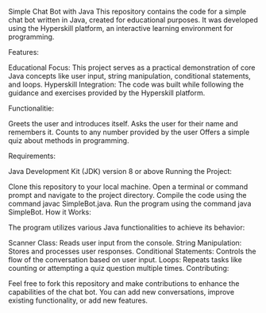 Simple Chat Bot with Java 
This repository contains the code for a simple chat bot written in Java, created for educational purposes. It was developed using the Hyperskill platform, an interactive learning environment for programming.

Features:

Educational Focus: This project serves as a practical demonstration of core Java concepts like user input, string manipulation, conditional statements, and loops.
Hyperskill Integration: The code was built while following the guidance and exercises provided by the Hyperskill platform.

Functionalitie:

Greets the user and introduces itself.
Asks the user for their name and remembers it.
Counts to any number provided by the user
Offers a simple quiz about methods in programming.

Requirements:

Java Development Kit (JDK) version 8 or above
Running the Project:

Clone this repository to your local machine.
Open a terminal or command prompt and navigate to the project directory.
Compile the code using the command javac SimpleBot.java.
Run the program using the command java SimpleBot.
How it Works:

The program utilizes various Java functionalities to achieve its behavior:

Scanner Class: Reads user input from the console.
String Manipulation: Stores and processes user responses.
Conditional Statements: Controls the flow of the conversation based on user input.
Loops: Repeats tasks like counting or attempting a quiz question multiple times.
Contributing:

Feel free to fork this repository and make contributions to enhance the capabilities of the chat bot. You can add new conversations, improve existing functionality, or add new features.
